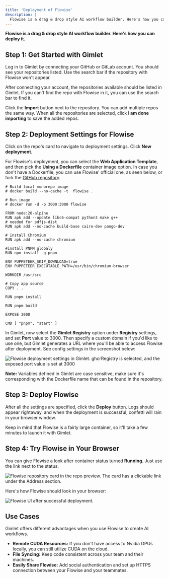 ```yaml
---
title: 'Deployment of Flowise'
description: |
  Flowise is a drag & drop style AI workflow builder. Here's how you can deploy it with Gimlet.
---
```


**Flowise is a drag & drop style AI workflow builder. Here's how you can deploy it.**

## Step 1: Get Started with Gimlet

Log in to Gimlet by connecting your GitHub or GitLab account. You should see your repositories listed. Use the search bar if the repository with Flowise won't appear.

After connecting your account, the repositories available should be listed in Gimlet. If you can't find the repo with Flowise in it, you can use the search bar to find it.

Click the **Import** button next to the repository. You can add multiple repos the same way. When all the repositories are selected, click **I am done importing** to save the added repos.

## Step 2: Deployment Settings for Flowise

Click on the repo's card to navigate to deployment settings. Click **New deployment**.

For Flowise's deployment, you can select the **Web Application Template**, and then pick the **Using a Dockerfile** container image option. In case you don't have a Dockerfile, you can use Flowise' official one, as seen below, or fork the [GitHub repository](https://github.com/FlowiseAI/Flowise/).

```
# Build local monorepo image
# docker build --no-cache -t  flowise .

# Run image
# docker run -d -p 3000:3000 flowise

FROM node:20-alpine
RUN apk add --update libc6-compat python3 make g++
# needed for pdfjs-dist
RUN apk add --no-cache build-base cairo-dev pango-dev

# Install Chromium
RUN apk add --no-cache chromium

#install PNPM globaly
RUN npm install -g pnpm

ENV PUPPETEER_SKIP_DOWNLOAD=true
ENV PUPPETEER_EXECUTABLE_PATH=/usr/bin/chromium-browser

WORKDIR /usr/src

# Copy app source
COPY . .

RUN pnpm install

RUN pnpm build

EXPOSE 3000

CMD [ "pnpm", "start" ]
```

In Gimlet, now select the **Gimlet Registry** option under **Registry** settings, and set **Port** value to 3000. Then specify a custom domain if you'd like to use one, but Gimlet generates a URL where you'll be able to access Flowise after deployment. See config settings in the screenshot below:

![Flowise deployment settings in Gimlet. ghcrRegistry is selected, and the exposed port value is set at 3000](docs/screenshots/flowise-deployment/flowise-deployment-configuration.png)

**Note:** Variables defined in Gimlet are case sensitive, make sure it's corresponding with the Dockerfile name that can be found in the repository.

## Step 3: Deploy Flowise

After all the settings are specified, click the **Deploy** button. Logs should appear rightaway, and when the deployment is successful, confetti will rain in your browser window.

Keep in mind that Flowise is a fairly large container, so it'll take a few minutes to launch it with Gimlet.

## Step 4: Try Flowise in Your Browser

You can give Flowise a look after container status turned **Running**. Just use the link next to the status.

![Flowise repository card in the repo preview. The card has a clickable link under the Address section.](docs/screenshots/flowise-deployment/flowise-repository-view-card.png)

Here's how Flowise should look in your browser:

![Flowise UI after successful deployment.](docs/screenshots/flowise-deployment/flowise-screenshot.png)

## Use Cases

Gimlet offers different advantages when you use Flowise to create AI workflows.

- **Remote CUDA Resources:** If you don't have access to Nvidia GPUs locally, you can still utilize CUDA on the cloud.
- **File Syncing:** Keep code consistent across your team and their machines.
- **Easily Share Flowise:** Add social authentication and set up HTTPS connection between your Flowise and your teammates.
